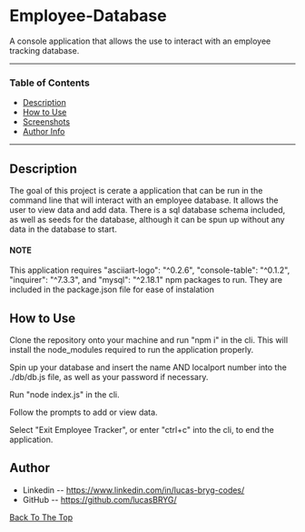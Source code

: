# Employee-Database
A console application that allows the use to interact with an employee tracking database.


---

### Table of Contents

- [Description](#description)
- [How to Use](#how-to-use)
- [Screenshots](#screenshots)
- [Author Info](#author-info)

---

## Description

The goal of this project is cerate a application that can be run in the command line that will interact with an employee database. It allows the user to view data and add data. There is a sql database schema included, as well as seeds for the database, although it can be spun up without any data in the database to start.

#### NOTE
This application requires "asciiart-logo": "^0.2.6", "console-table": "^0.1.2", "inquirer": "^7.3.3", and "mysql": "^2.18.1" npm packages to run. They are included in the package.json file for ease of instalation

## How to Use

Clone the repository onto your machine and run "npm i" in the cli. This will install the node_modules required to run the application properly. 

Spin up your database and insert the name AND localport number into the ./db/db.js file, as well as your password if necessary.

Run "node index.js" in the cli.

Follow the prompts to add or view data.

Select "Exit Employee Tracker", or enter "ctrl+c" into the cli, to end the application.





## Author

- Linkedin -- https://www.linkedin.com/in/lucas-bryg-codes/
- GitHub -- https://github.com/lucasBRYG/

[Back To The Top](#Note_Taker)